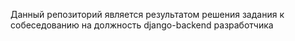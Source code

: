 Данный репозиторий является результатом решения задания к собеседованию на должность django-backend разработчика

